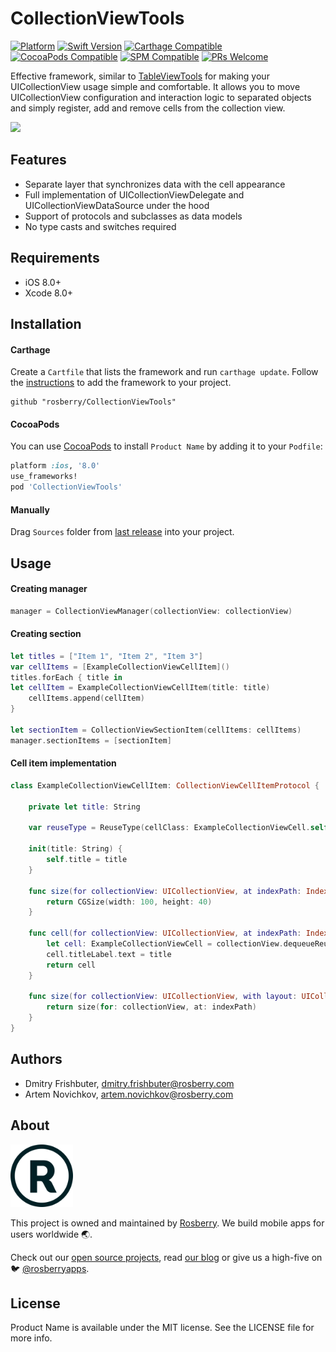 # CollectionViewTools

[![Platform](https://img.shields.io/cocoapods/p/TableViewTools.svg?style=flat)](http://cocoapods.org/pods/CollectionViewTools)
[![Swift Version](https://img.shields.io/badge/swift-3.0-orange.svg)](https://swift.org/)
[![Carthage Compatible](https://img.shields.io/badge/Carthage-compatible-blue.svg)](https://github.com/Carthage/Carthage)
[![CocoaPods Compatible](https://img.shields.io/cocoapods/v/TableViewTools.svg)](https://img.shields.io/cocoapods/v/CollectionViewTools.svg)
[![SPM Compatible](https://img.shields.io/badge/spm-compatible-brightgreen.svg?style=flat)](https://img.shields.io/badge/spm-compatible-brightgreen.svg?style=flat)
[![PRs Welcome](https://img.shields.io/badge/PRs-welcome-brightgreen.svg?style=flat)](http://makeapullrequest.com)

Effective framework, similar to [TableViewTools](https://github.com/rosberry/TableViewTools) for making your UICollectionView usage simple and comfortable. It allows you to move UICollectionView configuration and interaction logic to separated objects and simply register, add and remove cells from the collection view.

![](header.png)

## Features

- Separate layer that synchronizes data with the cell appearance
- Full implementation of UICollectionViewDelegate and UICollectionViewDataSource under the hood
- Support of protocols and subclasses as data models
- No type casts and switches required

## Requirements

- iOS 8.0+
- Xcode 8.0+

## Installation

#### Carthage
Create a `Cartfile` that lists the framework and run `carthage update`. Follow the [instructions](https://github.com/Carthage/Carthage#adding-frameworks-to-an-application) to add the framework to your project.

```
github "rosberry/CollectionViewTools"
```

#### CocoaPods
You can use [CocoaPods](http://cocoapods.org/) to install `Product Name` by adding it to your `Podfile`:

```ruby
platform :ios, '8.0'
use_frameworks!
pod 'CollectionViewTools'
```
#### Manually

Drag `Sources` folder from [last release](https://github.com/rosberry/CollectionViewTools/releases) into your project.

## Usage

#### Creating manager

```swift
manager = CollectionViewManager(collectionView: collectionView)
```

#### Creating section

```swift
let titles = ["Item 1", "Item 2", "Item 3"]
var cellItems = [ExampleCollectionViewCellItem]()
titles.forEach { title in
let cellItem = ExampleCollectionViewCellItem(title: title)
    cellItems.append(cellItem)
}

let sectionItem = CollectionViewSectionItem(cellItems: cellItems)
manager.sectionItems = [sectionItem]
```

#### Cell item implementation

```swift
class ExampleCollectionViewCellItem: CollectionViewCellItemProtocol {
    
    private let title: String
    
    var reuseType = ReuseType(cellClass: ExampleCollectionViewCell.self)
    
    init(title: String) {
        self.title = title
    }
    
    func size(for collectionView: UICollectionView, at indexPath: IndexPath) -> CGSize {
        return CGSize(width: 100, height: 40)
    }
    
    func cell(for collectionView: UICollectionView, at indexPath: IndexPath) -> UICollectionViewCell {
        let cell: ExampleCollectionViewCell = collectionView.dequeueReusableCell(for: indexPath)
        cell.titleLabel.text = title
        return cell
    }
    
    func size(for collectionView: UICollectionView, with layout: UICollectionViewLayout, at indexPath: IndexPath) -> CGSize {
        return size(for: collectionView, at: indexPath)
    }
}
```

## Authors

* Dmitry Frishbuter, dmitry.frishbuter@rosberry.com
* Artem Novichkov, artem.novichkov@rosberry.com

## About

<img src="https://github.com/rosberry/Foundation/blob/master/Assets/full_logo.png?raw=true" height="100" />

This project is owned and maintained by [Rosberry](http://rosberry.com). We build mobile apps for users worldwide 🌏.

Check out our [open source projects](https://github.com/rosberry), read [our blog](https://medium.com/@Rosberry) or give us a high-five on 🐦 [@rosberryapps](http://twitter.com/RosberryApps).

## License

Product Name is available under the MIT license. See the LICENSE file for more info.
